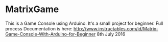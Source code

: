 # MatrixGame
This is a Game Console using Arduino. It's a small project for beginner. 
Full process Documentation is here: http://www.instructables.com/id/Matrix-Game-Console-With-Arduino-for-Beginner
8th July 2016
